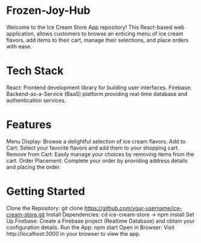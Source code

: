 # Frozen-Joy-Hub
Welcome to the Ice Cream Store App repository! This React-based web application, allows customers to browse an enticing menu of ice cream flavors, add items to their cart, manage their selections, and place orders with ease.

# Tech Stack
React: Frontend development library for building user interfaces.
Firebase: Backend-as-a-Service (BaaS) platform providing real-time database and authentication services.

# Features
Menu Display: Browse a delightful selection of ice cream flavors.
Add to Cart: Select your favorite flavors and add them to your shopping cart.
Remove from Cart: Easily manage your choices by removing items from the cart.
Order Placement: Complete your order by providing address details and placing the order.

# Getting Started
Clone the Repository: git clone https://github.com/your-username/ice-cream-store.git
Install Dependencies: cd ice-cream-store -> npm install
Set Up Firebase: Create a Firebase project (Realtime Database) and obtain your configuration details.
Run the App: npm start
Open in Browser: Visit http://localhost:3000 in your browser to view the app.
